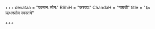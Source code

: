 +++
devataa = "पवमानः सोमः"
RShiH = "कश्यपः"
ChandaH = "गायत्री"
title = "३० ऋधक्सोम स्वस्तये"

+++
